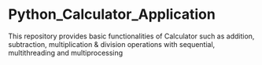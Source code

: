 # Python_Calculator_Application
This repository provides basic functionalities of Calculator such as addition, subtraction, multiplication &amp; division operations with sequential, multithreading and multiprocessing
